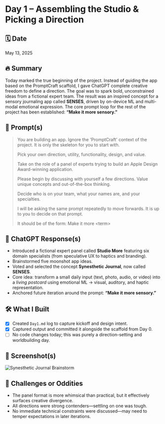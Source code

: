 # Day 1 – Assembling the Studio & Picking a Direction

## 🗓️ Date  
May 13, 2025

## 🔥 Summary  
Today marked the true beginning of the project. Instead of guiding the app based on the PromptCraft scaffold, I gave ChatGPT complete creative freedom to define a direction. The goal was to spark bold, unconstrained ideas from a fictional expert team. The result was an inspired concept for a sensory journaling app called **SENSES**, driven by on-device ML and multi-modal emotional expression. The core prompt loop for the rest of the project has been established: **“Make it more sensory.”**

## 🤖 Prompt(s)
> You are building an app. Ignore the 'PromptCraft' context of the project. It is only the skeleton for you to start with.  
>
> Pick your own direction, utility, functionality, design, and value.  
>
> Take on the role of a panel of experts trying to build an Apple Design Award-winning application.  
>
> Please begin by discussing with yourself a few directions. Value unique concepts and out-of-the-box thinking.  
>
> Decide who is on your team, what your names are, and your specialties.  
>
> I will be asking the same prompt repeatedly to move forwards. It is up to you to decide on that prompt.  
>
> It should be of the form: Make it more &lt;term&gt;

## 💬 ChatGPT Response(s)

- Introduced a fictional expert panel called **Studio More** featuring six domain specialists (from speculative UX to haptics and branding).
- Brainstormed five moonshot app ideas.
- Voted and selected the concept **Synesthetic Journal**, now called **SENSES**.
- Core idea: transform a small daily input (text, photo, audio, or video) into a *living postcard* using emotional ML → visual, auditory, and haptic representation.
- Anchored future iteration around the prompt: **“Make it more sensory.”**

## 🛠️ What I Built
- [x] Created `Day1.md` log to capture kickoff and design intent.
- [x] Captured output and committed it alongside the scaffold from Day 0.
- [ ] No code changes today; this was purely a direction-setting and worldbuilding day.

## 📸 Screenshot(s)

![Synesthetic Journal Brainstorm](../media/day1-senses-brainstorm.jpg)

## 🚧 Challenges or Oddities
- The panel format is more whimsical than practical, but it effectively surfaces creative divergence.
- All directions were strong contenders—settling on one was tough.
- No immediate technical constraints were discussed—may need to temper expectations in later iterations.
